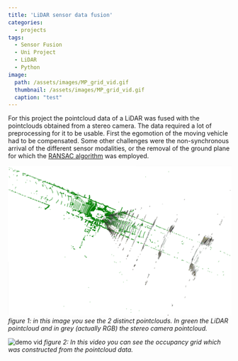```yaml
---
title: 'LiDAR sensor data fusion'
categories:
  - projects
tags:
  - Sensor Fusion
  - Uni Project
  - LiDAR
  - Python
image: 
  path: /assets/images/MP_grid_vid.gif
  thumbnail: /assets/images/MP_grid_vid.gif
  caption: "test"
---
```


For this project the pointcloud data of a LiDAR was fused with the pointclouds obtained from a stereo camera. The data required a lot of preprocessing for it to be usable. First the egomotion of the moving vehicle had to be compensated. Some other challenges were the non-synchronous arrival of the different sensor modalities, or the removal of the ground plane for which the [RANSAC algorithm](https://en.wikipedia.org/wiki/Random_sample_consensus) was employed.


![demo lidar vs stereo](/assets/images/top_view_lidarvsstereo.png)
*figure 1: in this image you see the 2 distinct pointclouds. In green the LiDAR pointcloud and in grey (actually RGB) the stereo camera pointcloud.*


![demo vid](/assets/images/MP_grid_vid.gif)
*figure 2: In this video you can see the occupancy grid which was constructed from the pointcloud data.*